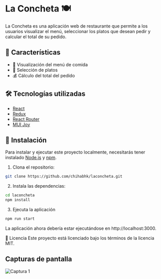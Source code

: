 # La Concheta 🍽️

La Concheta es una aplicación web de restaurante que permite a los usuarios visualizar el menú, seleccionar los platos que desean pedir y calcular el total de su pedido.

## 🌟 Características

- 🍲 Visualización del menú de comida
- 📝 Selección de platos
- 💰 Cálculo del total del pedido

## 🛠️ Tecnologías utilizadas

- [React](https://reactjs.org/)
- [Redux](https://redux.js.org/)
- [React Router](https://reactrouter.com/)
- [MUI Joy](https://mui.com/joy/)

## 🚀 Instalación

Para instalar y ejecutar este proyecto localmente, necesitarás tener instalado [Node.js](https://nodejs.org/) y [npm](https://www.npmjs.com/).

1. Clona el repositorio:

```sh
git clone https://github.com/chihabhk/laconcheta.git
```

2. Instala las dependencias:

```sh
cd laconcheta
npm install
```

3. Ejecuta la aplicación

```sh
npm run start
```

La aplicación ahora debería estar ejecutándose en http://localhost:3000.

📜 Licencia
Este proyecto está licenciado bajo los términos de la licencia MIT.

## Capturas de pantalla

![Captura 1](https://laconcheta.es/laconcheta.es_.png)
